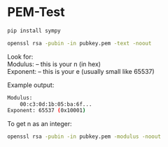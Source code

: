 # PEM-Test

```python
pip install sympy  
```

```bash
openssl rsa -pubin -in pubkey.pem -text -noout
```

Look for:  
Modulus: – this is your n (in hex)  
Exponent: – this is your e (usually small like 65537)  

Example output:
```bash
Modulus:
    00:c3:0d:1b:05:ba:6f...
Exponent: 65537 (0x10001)
```  

To get n as an integer:
```bash
openssl rsa -pubin -in pubkey.pem -modulus -noout
```

